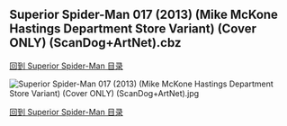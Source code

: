 ## Superior Spider-Man 017 (2013) (Mike McKone Hastings Department Store Variant) (Cover ONLY) (ScanDog+ArtNet).cbz


[回到 Superior Spider-Man 目录](https://github.com/alicewish/markdown/blob/master/series/Superior-Spider-Man.md)


![Superior Spider-Man 017 (2013) (Mike McKone Hastings Department Store Variant) (Cover ONLY) (ScanDog+ArtNet).jpg](https://wx1.sinaimg.cn/large/6a9fdecaly1fr0xg7pik7j21401pm1kx.jpg)

[回到 Superior Spider-Man 目录](https://github.com/alicewish/markdown/blob/master/series/Superior-Spider-Man.md)

